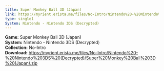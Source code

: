 ```yaml
---
title: Super Monkey Ball 3D (Japan)
link: https://myrient.erista.me/files/No-Intro/Nintendo%20-%20Nintendo%203DS%20(Decrypted)/Super%20Monkey%20Ball%203D%20(Japan).zip
type: single1
System: Nintendo - Nintendo 3DS (Decrypted)
---
```

<b>Game:</b> Super Monkey Ball 3D (Japan)<br>
<b>System:</b> Nintendo - Nintendo 3DS (Decrypted)<br>
<b>Collection:</b> No-Intro<br>
<b>Download:</b> https://myrient.erista.me/files/No-Intro/Nintendo%20-%20Nintendo%203DS%20(Decrypted)/Super%20Monkey%20Ball%203D%20(Japan).zip